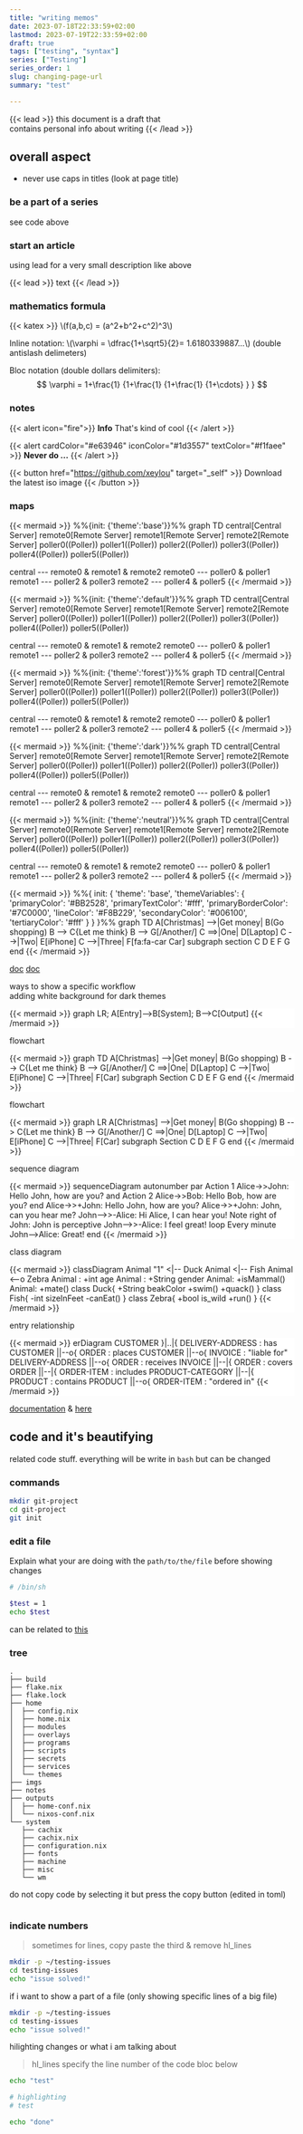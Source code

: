 ```yaml
---
title: "writing memos"
date: 2023-07-18T22:33:59+02:00
lastmod: 2023-07-19T22:33:59+02:00
draft: true
tags: ["testing", "syntax"]
series: ["Testing"]
series_order: 1
slug: changing-page-url
summary: "test"

---
```

{{< lead >}}
this document is a draft that  
contains personal info about writing
{{< /lead >}}

## overall aspect

- never use caps in titles (look at page title)

### be a part of a series

see code above

### start an article

using lead for a very small description like above

{{< lead >}}
text
{{< /lead >}}

### mathematics formula
{{< katex >}}
\\(f(a,b,c) = (a^2+b^2+c^2)^3\\)

Inline notation: \\(\varphi = \dfrac{1+\sqrt5}{2}= 1.6180339887…\\) (double antislash delimeters)

Bloc notation (double dollars delimiters): 
$$
 \varphi = 1+\frac{1} {1+\frac{1} {1+\frac{1} {1+\cdots} } }
$$


### notes

{{< alert icon="fire">}}
**Info** That's kind of cool
{{< /alert >}}

{{< alert cardColor="#e63946" iconColor="#1d3557" textColor="#f1faee" >}}
**Never do ...**
{{< /alert >}}

{{< button href="https://github.com/xeylou" target="_self" >}}
Download the latest iso image
{{< /button >}}


### maps

{{< mermaid >}}
%%{init: {'theme':'base'}}%%
graph TD
central[Central Server]
remote0[Remote Server]
remote1[Remote Server]
remote2[Remote Server]
poller0((Poller))
poller1((Poller))
poller2((Poller))
poller3((Poller))
poller4((Poller))
poller5((Poller))

central --- remote0 & remote1 & remote2
remote0 --- poller0 & poller1
remote1 --- poller2 & poller3
remote2 --- poller4 & poller5
{{< /mermaid >}}

{{< mermaid >}}
%%{init: {'theme':'default'}}%%
graph TD
central[Central Server]
remote0[Remote Server]
remote1[Remote Server]
remote2[Remote Server]
poller0((Poller))
poller1((Poller))
poller2((Poller))
poller3((Poller))
poller4((Poller))
poller5((Poller))

central --- remote0 & remote1 & remote2
remote0 --- poller0 & poller1
remote1 --- poller2 & poller3
remote2 --- poller4 & poller5
{{< /mermaid >}}

{{< mermaid >}}
%%{init: {'theme':'forest'}}%%
graph TD
central[Central Server]
remote0[Remote Server]
remote1[Remote Server]
remote2[Remote Server]
poller0((Poller))
poller1((Poller))
poller2((Poller))
poller3((Poller))
poller4((Poller))
poller5((Poller))

central --- remote0 & remote1 & remote2
remote0 --- poller0 & poller1
remote1 --- poller2 & poller3
remote2 --- poller4 & poller5
{{< /mermaid >}}

{{< mermaid >}}
%%{init: {'theme':'dark'}}%%
graph TD
central[Central Server]
remote0[Remote Server]
remote1[Remote Server]
remote2[Remote Server]
poller0((Poller))
poller1((Poller))
poller2((Poller))
poller3((Poller))
poller4((Poller))
poller5((Poller))

central --- remote0 & remote1 & remote2
remote0 --- poller0 & poller1
remote1 --- poller2 & poller3
remote2 --- poller4 & poller5
{{< /mermaid >}}

{{< mermaid >}}
%%{init: {'theme':'neutral'}}%%
graph TD
central[Central Server]
remote0[Remote Server]
remote1[Remote Server]
remote2[Remote Server]
poller0((Poller))
poller1((Poller))
poller2((Poller))
poller3((Poller))
poller4((Poller))
poller5((Poller))

central --- remote0 & remote1 & remote2
remote0 --- poller0 & poller1
remote1 --- poller2 & poller3
remote2 --- poller4 & poller5
{{< /mermaid >}}

{{< mermaid >}}
%%{
  init: {
    'theme': 'base',
    'themeVariables': {
      'primaryColor': '#BB2528',
      'primaryTextColor': '#fff',
      'primaryBorderColor': '#7C0000',
      'lineColor': '#F8B229',
      'secondaryColor': '#006100',
      'tertiaryColor': '#fff'
    }
  }
}%%
        graph TD
          A[Christmas] -->|Get money| B(Go shopping)
          B --> C{Let me think}
          B --> G[/Another/]
          C ==>|One| D[Laptop]
          C -->|Two| E[iPhone]
          C -->|Three| F[fa:fa-car Car]
          subgraph section
            C
            D
            E
            F
            G
          end
{{< /mermaid >}}

[doc](https://mermaid.js.org/config/theming.html) [doc](https://mermaid.js.org/intro/n00b-syntaxReference.html)

ways to show a specific workflow  
adding white background for dark themes

<div style="background-color:white">
{{< mermaid >}}
graph LR;
A[Entry]-->B[System];
B-->C[Output]
{{< /mermaid >}}
</div>

flowchart
<div style="background-color:white">

{{< mermaid >}}
graph TD
A[Christmas] -->|Get money| B(Go shopping)
B --> C{Let me think}
B --> G[/Another/]
C ==>|One| D[Laptop]
C -->|Two| E[iPhone]
C -->|Three| F[Car]
subgraph Section
C
D
E
F
G
end
{{< /mermaid >}}
</div>

flowchart
<div style="background-color:white">

{{< mermaid >}}
graph LR
A[Christmas] -->|Get money| B(Go shopping)
B --> C{Let me think}
B --> G[/Another/]
C ==>|One| D[Laptop]
C -->|Two| E[iPhone]
C -->|Three| F[Car]
subgraph Section
C
D
E
F
G
end
{{< /mermaid >}}
</div>

sequence diagram

<div style="background-color:white">
{{< mermaid >}}
sequenceDiagram
autonumber
par Action 1
Alice->>John: Hello John, how are you?
and Action 2
Alice->>Bob: Hello Bob, how are you?
end
Alice->>+John: Hello John, how are you?
Alice->>+John: John, can you hear me?
John-->>-Alice: Hi Alice, I can hear you!
Note right of John: John is perceptive
John-->>-Alice: I feel great!
loop Every minute
John-->Alice: Great!
end
{{< /mermaid >}}
</div>

class diagram
<div style="background-color:white">
{{< mermaid >}}
classDiagram
Animal "1" <|-- Duck
Animal <|-- Fish
Animal <--o Zebra
Animal : +int age
Animal : +String gender
Animal: +isMammal()
Animal: +mate()
class Duck{
+String beakColor
+swim()
+quack()
}
class Fish{
-int sizeInFeet
-canEat()
}
class Zebra{
+bool is_wild
+run()
}
{{< /mermaid >}}
</div>

entry relationship

<div style="background-color:white">
{{< mermaid >}}
erDiagram
CUSTOMER }|..|{ DELIVERY-ADDRESS : has
CUSTOMER ||--o{ ORDER : places
CUSTOMER ||--o{ INVOICE : "liable for"
DELIVERY-ADDRESS ||--o{ ORDER : receives
INVOICE ||--|{ ORDER : covers
ORDER ||--|{ ORDER-ITEM : includes
PRODUCT-CATEGORY ||--|{ PRODUCT : contains
PRODUCT ||--o{ ORDER-ITEM : "ordered in"
{{< /mermaid >}}
</div>

[documentation](https://blowfish.page/samples/diagrams-flowcharts/) & [here](https://github.com/bep/goat)


## code and it's beautifying
related code stuff. everything will be write in `bash` but can be changed

### commands
```bash
mkdir git-project
cd git-project
git init
```

### edit a file
Explain what your are doing with the `path/to/the/file` before showing changes
```sh {linenos=table}
# /bin/sh

$test = 1
echo $test
```
can be related to [this](#indicate-numbers)

### tree
```
.
├── build
├── flake.nix
├── flake.lock
├── home
│  ├── config.nix
│  ├── home.nix
│  ├── modules
│  ├── overlays
│  ├── programs
│  ├── scripts
│  ├── secrets
│  ├── services
│  └── themes
├── imgs
├── notes
├── outputs
│  ├── home-conf.nix
│  └── nixos-conf.nix
└── system
   ├── cachix
   ├── cachix.nix
   ├── configuration.nix
   ├── fonts
   ├── machine
   ├── misc
   └── wm
```

do not copy code by selecting it but press the copy button (edited in toml)
```sh

```
### indicate numbers
> sometimes for lines, copy paste the third & remove hl_lines
```sh {linenos=table}
mkdir -p ~/testing-issues
cd testing-issues
echo "issue solved!"
```
if i want to show a part of a file (only showing specific lines of a big file)
```sh {linenos=table, linenostart=52}
mkdir -p ~/testing-issues
cd testing-issues
echo "issue solved!"
```
hilighting changes or what i am talking about
> hl_lines specify the line number of the code bloc below
```sh {linenos=table, hl_lines=["3-4"], linenostart=2}
echo "test"

# highlighting
# test

echo "done"
```